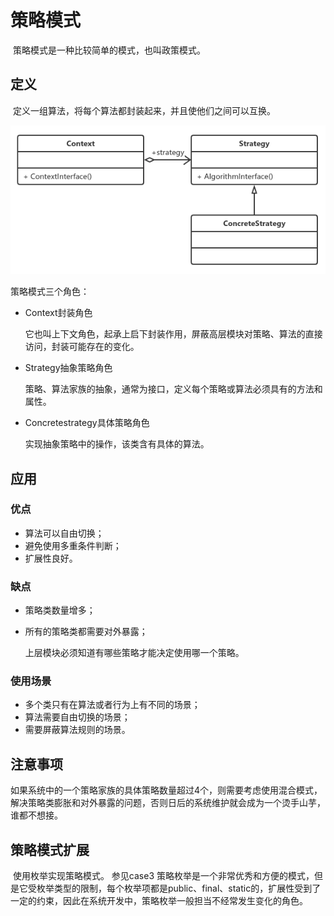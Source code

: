 # 策略模式

​		策略模式是一种比较简单的模式，也叫政策模式。

## 定义

​		定义一组算法，将每个算法都封装起来，并且使他们之间可以互换。

![策略模式通用类图](img/strategy/image-20201204121745681.png)

策略模式三个角色：

- Context封装角色

  它也叫上下文角色，起承上启下封装作用，屏蔽高层模块对策略、算法的直接访问，封装可能存在的变化。

- Strategy抽象策略角色

  策略、算法家族的抽象，通常为接口，定义每个策略或算法必须具有的方法和属性。

- Concretestrategy具体策略角色

  实现抽象策略中的操作，该类含有具体的算法。

## 应用

### 优点

- 算法可以自由切换；
- 避免使用多重条件判断；
- 扩展性良好。

### 缺点

- 策略类数量增多；

- 所有的策略类都需要对外暴露；

  上层模块必须知道有哪些策略才能决定使用哪一个策略。

### 使用场景

- 多个类只有在算法或者行为上有不同的场景；
- 算法需要自由切换的场景；
- 需要屏蔽算法规则的场景。

## 注意事项

​		如果系统中的一个策略家族的具体策略数量超过4个，则需要考虑使用混合模式，解决策略类膨胀和对外暴露的问题，否则日后的系统维护就会成为一个烫手山芋，谁都不想接。

## 策略模式扩展

​	使用枚举实现策略模式。 参见case3
​	策略枚举是一个非常优秀和方便的模式，但是它受枚举类型的限制，每个枚举项都是public、final、static的，扩展性受到了一定的约束，因此在系统开发中，策略枚举一般担当不经常发生变化的角色。